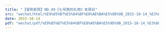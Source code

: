 ```yaml
---
title: "【冒刺影院】NO.49《七号房的礼物》本周日"
src: "wechat/html/%E9%85%B7%E5%84%BF%E8%AE%BA%E5%9D%9B_2015-10-14_%E3%80%90%E5%86%92%E5%88%BA%E5%BD%B1%E9%99%A2%E3%80%91NO.49%E3%80%8A%E4%B8%83%E5%8F%B7%E6%88%BF%E7%9A%84%E7%A4%BC%E7%89%A9%E3%80%8B%E6%9C%AC%E5%91%A8%E6%97%A5.html"
date: 2015-10-14
pdf: "wechat/pdf/%E9%85%B7%E5%84%BF%E8%AE%BA%E5%9D%9B_2015-10-14_%E3%80%90%E5%86%92%E5%88%BA%E5%BD%B1%E9%99%A2%E3%80%91NO.49%E3%80%8A%E4%B8%83%E5%8F%B7%E6%88%BF%E7%9A%84%E7%A4%BC%E7%89%A9%E3%80%8B%E6%9C%AC%E5%91%A8%E6%97%A5.pdf"
---
```

